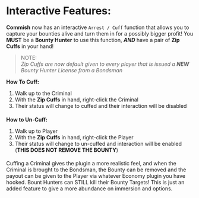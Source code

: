 # Interactive Features:

**Commish** now has an interactive `Arrest / Cuff` function that allows you to capture your bounties alive and turn them in for a possibly bigger profit! You **MUST** be a **Bounty Hunter** to use this function, _**AND**_ have a pair of **Zip Cuffs** in your hand!

> NOTE:  
> _Zip Cuffs are now default given to every player that is issued a **NEW** Bounty Hunter License from a Bondsman_

**How To Cuff:**
1. Walk up to the Criminal
2. With the **Zip Cuffs** in hand, right-click the Criminal
3. Their status will change to cuffed and their interaction will be disabled
####  

**How to Un-Cuff:**
1. Walk up to Player
2. With the **Zip Cuffs** in hand, right-click the Player
3. Their status will change to un-cuffed and interaction will be enabled (**THIS DOES NOT REMOVE THE BOUNTY**)

####  

Cuffing a Criminal gives the plugin a more realistic feel, and when the Criminal is brought to the Bondsman, the Bounty can be removed and the payout can be given to the Player via whatever Economy plugin you have hooked. Bount Hunters can STILL kill their Bounty Targets! This is just an added feature to give a more abundance on immersion and options.
